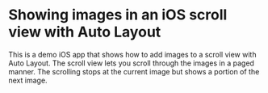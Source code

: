 # Showing images in an iOS scroll view with Auto Layout

This is a demo iOS app that shows how to add images to a scroll view with Auto Layout. The scroll view lets you scroll through the images in a paged manner. The scrolling stops at the current image but shows a portion of the next image.